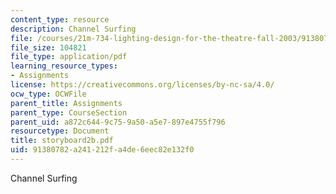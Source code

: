 ```yaml
---
content_type: resource
description: Channel Surfing
file: /courses/21m-734-lighting-design-for-the-theatre-fall-2003/91380782a241212fa4de6eec82e132f0_storyboard2b.pdf
file_size: 104821
file_type: application/pdf
learning_resource_types:
- Assignments
license: https://creativecommons.org/licenses/by-nc-sa/4.0/
ocw_type: OCWFile
parent_title: Assignments
parent_type: CourseSection
parent_uid: a872c644-9c75-9a50-a5e7-897e4755f796
resourcetype: Document
title: storyboard2b.pdf
uid: 91380782-a241-212f-a4de-6eec82e132f0
---
```

Channel Surfing